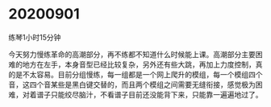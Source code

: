 # 20200901

练琴1小时15分钟

今天努力慢练革命的高潮部分，再不练都不知道什么时候能上课。高潮部分主要困难的地方在左手，本身音型已经比较复杂，另外还有些大跳，再加上力度控制，真的是不太容易。目前分组慢练，每一组都是一个网上爬升的模组，每一个模组四个音，这四个音某些是黑白键交替的，而且两个模组之间需要无缝衔接，感觉极为困难，对着谱子只能绞尽脑汁，不看谱子目前还没能背下来，只能靠一遍遍地过了。
